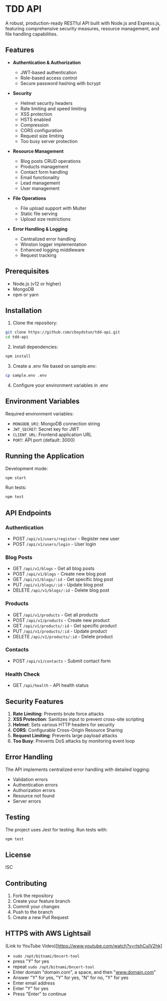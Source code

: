 # TDD API

A robust, production-ready RESTful API built with Node.js and Express.js, featuring comprehensive security measures, resource management, and file handling capabilities.

## Features

- **Authentication & Authorization**

  - JWT-based authentication
  - Role-based access control
  - Secure password hashing with bcrypt

- **Security**

  - Helmet security headers
  - Rate limiting and speed limiting
  - XSS protection
  - HSTS enabled
  - Compression
  - CORS configuration
  - Request size limiting
  - Too busy server protection

- **Resource Management**

  - Blog posts CRUD operations
  - Products management
  - Contact form handling
  - Email functionality
  - Lead management
  - User management

- **File Operations**

  - File upload support with Multer
  - Static file serving
  - Upload size restrictions

- **Error Handling & Logging**
  - Centralized error handling
  - Winston logger implementation
  - Enhanced logging middleware
  - Request tracking

## Prerequisites

- Node.js (v12 or higher)
- MongoDB
- npm or yarn

## Installation

1. Clone the repository:

```bash
git clone https://github.com/cboydstun/tdd-api.git
cd tdd-api
```

2. Install dependencies:

```bash
npm install
```

3. Create a .env file based on sample.env:

```bash
cp sample.env .env
```

4. Configure your environment variables in .env

## Environment Variables

Required environment variables:

- `MONGODB_URI`: MongoDB connection string
- `JWT_SECRET`: Secret key for JWT
- `CLIENT_URL`: Frontend application URL
- `PORT`: API port (default: 3000)

## Running the Application

Development mode:

```bash
npm start
```

Run tests:

```bash
npm test
```

## API Endpoints

### Authentication

- POST `/api/v1/users/register` - Register new user
- POST `/api/v1/users/login` - User login

### Blog Posts

- GET `/api/v1/blogs` - Get all blog posts
- POST `/api/v1/blogs` - Create new blog post
- GET `/api/v1/blogs/:id` - Get specific blog post
- PUT `/api/v1/blogs/:id` - Update blog post
- DELETE `/api/v1/blogs/:id` - Delete blog post

### Products

- GET `/api/v1/products` - Get all products
- POST `/api/v1/products` - Create new product
- GET `/api/v1/products/:id` - Get specific product
- PUT `/api/v1/products/:id` - Update product
- DELETE `/api/v1/products/:id` - Delete product

### Contacts

- POST `/api/v1/contacts` - Submit contact form

### Health Check

- GET `/api/health` - API health status

## Security Features

1. **Rate Limiting**: Prevents brute force attacks
2. **XSS Protection**: Sanitizes input to prevent cross-site scripting
3. **Helmet**: Sets various HTTP headers for security
4. **CORS**: Configurable Cross-Origin Resource Sharing
5. **Request Limiting**: Prevents large payload attacks
6. **Too Busy**: Prevents DoS attacks by monitoring event loop

## Error Handling

The API implements centralized error handling with detailed logging:

- Validation errors
- Authentication errors
- Authorization errors
- Resource not found
- Server errors

## Testing

The project uses Jest for testing. Run tests with:

```bash
npm test
```

## License

ISC

## Contributing

1. Fork the repository
2. Create your feature branch
3. Commit your changes
4. Push to the branch
5. Create a new Pull Request

## HTTPS with AWS Lightsail

(Link to YouTube Video)[https://www.youtube.com/watch?v=rtshCulV2hk]

- `sudo /opt/bitnami/bncert-tool`
- press "Y" for yes
- repeat `sudo /opt/bitnami/bncert-tool`
- Enter domain "domain.com", a space, and then "www.domain.com"
- Answer "Y" for yes, "Y" for yes, "N" for no, "Y" for yes
- Enter email address
- Enter "Y" for yes
- Press "Enter" to continue
